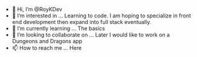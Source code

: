 - 👋 Hi, I’m @RoyKDev
- 👀 I’m interested in ...
Learning to code. I am hoping to specialize in front end development then expand into full stack eventually.
- 🌱 I’m currently learning ...
The basics
- 💞️ I’m looking to collaborate on ...
Later I would like to work on a Dungeons and Dragons app
- 📫 How to reach me ...
Here

<!---
RoyKDev/RoyKDev is a ✨ special ✨ repository because its `README.md` (this file) appears on your GitHub profile.
You can click the Preview link to take a look at your changes.
--->
